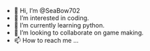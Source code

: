 - 👋 Hi, I’m @SeaBow702
- 👀 I’m interested in coding.
- 🌱 I’m currently learning python.
- 💞️ I’m looking to collaborate on game making.
- 📫 How to reach me ...

<!---
SeaBow702/SeaBow702 is a ✨ special ✨ repository because its `README.md` (this file) appears on your GitHub profile.
You can click the Preview link to take a look at your changes.
--->
